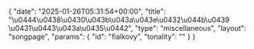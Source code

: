 {
    "date": "2025-01-26T05:31:54+00:00",
    "title": "\u0444\u0438\u0430\u043b\u043a\u043e\u0432\u044b\u0439 \u0431\u0443\u043a\u0435\u0442",
    "type": "miscellaneous",
    "layout": "songpage",
    "params": {
        "id": "fialkovy",
        "tonality": ""
    }
}